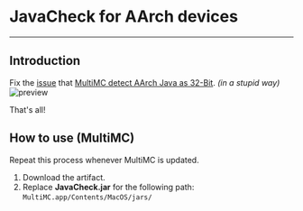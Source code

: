 # JavaCheck for AArch devices

--------

Introduction
--------
Fix the [issue](https://github.com/MultiMC/Launcher/issues/3933) that [MultiMC detect AArch Java as 32-Bit](https://github.com/MultiMC/Launcher/blob/develop/launcher/java/JavaChecker.cpp#L132). _(in a stupid way)_
![preview](https://user-images.githubusercontent.com/45729082/160323304-2b63327b-1922-4524-b3a2-011b756660ab.png)

That's all!

How to use (MultiMC)
--------
Repeat this process whenever MultiMC is updated.

1. Download the artifact.
2. Replace **JavaCheck.jar** for the following path: `MultiMC.app/Contents/MacOS/jars/`
